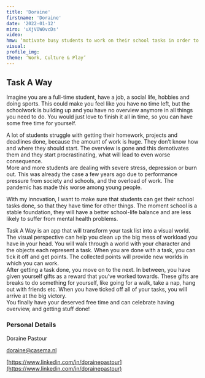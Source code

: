 ```yaml
--- 
title: 'Doraine'
firstname: 'Doraine'
date: '2022-01-12'
miro: 'uXjVOW0vcDs'
video: 
hmw: ‘motivate busy students to work on their school tasks in order to improve their school-life balance?’
visual: 
profile_img: 
theme: ‘Work, Culture & Play’
--- 
```


## Task A Way

Imagine you are a full-time student, have a job, a social life, hobbies and doing sports. This could make you feel like you have no time left, but the schoolwork is building up and you have no overview anymore in all things you need to do. You would just love to finish it all in time, so you can have some free time for yourself.  

A lot of students struggle with getting their homework, projects and deadlines done, because the amount of work is huge. They don’t know how and where they should start. The overview is gone and this demotivates them and they start procrastinating, what will lead to even worse consequence.  
More and more students are dealing with severe stress, depression or burn out. This was already the case a few years ago due to performance pressure from society and schools, and the overload of work. The pandemic has made this worse among young people. 

With my innovation, I want to make sure that students can get their school tasks done, so that they have time for other things. The moment school is a stable foundation, they will have a better school-life balance and are less likely to suffer from mental health problems. 

Task A Way is an app that will transform your task list into a visual world. The visual perspective can help you clean up the big mess of workload you have in your head. You will walk through a world with your character and the objects each represent a task. When you are done with a task, you can tick it off and get points. The collected points will provide new worlds in which you can work.  
After getting a task done, you move on to the next. In between, you have given yourself gifts as a reward that you’ve worked towards. These gifts are breaks to do something for yourself, like going for a walk, take a nap, hang out with friends etc. When you have ticked off all of your tasks, you will arrive at the big victory.  
You finally have your deserved free time and can celebrate having overview, and getting stuff done!  


### Personal Details

Doraine Pastour

[doraine@casema.nl](mailto:doraine@casema.nl)

[https://www.linkedin.com/in/dorainepastour](https://www.linkedin.com/in/dorainepastour)